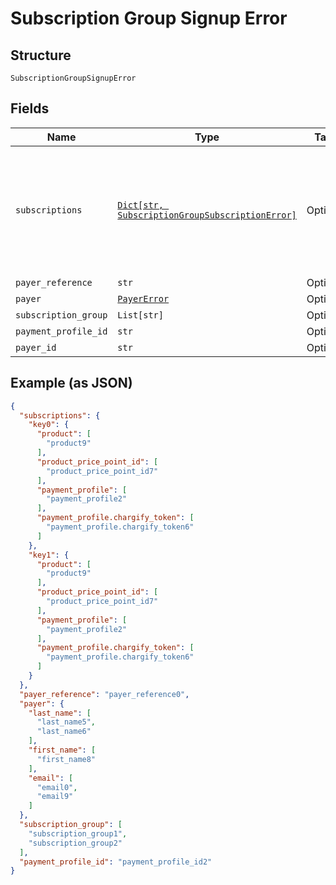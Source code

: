 
# Subscription Group Signup Error

## Structure

`SubscriptionGroupSignupError`

## Fields

| Name | Type | Tags | Description |
|  --- | --- | --- | --- |
| `subscriptions` | [`Dict[str, SubscriptionGroupSubscriptionError]`](../../doc/models/subscription-group-subscription-error.md) | Optional | Object that as key have subscription position in request subscriptions array and as value subscription errors object. |
| `payer_reference` | `str` | Optional | - |
| `payer` | [`PayerError`](../../doc/models/payer-error.md) | Optional | - |
| `subscription_group` | `List[str]` | Optional | - |
| `payment_profile_id` | `str` | Optional | - |
| `payer_id` | `str` | Optional | - |

## Example (as JSON)

```json
{
  "subscriptions": {
    "key0": {
      "product": [
        "product9"
      ],
      "product_price_point_id": [
        "product_price_point_id7"
      ],
      "payment_profile": [
        "payment_profile2"
      ],
      "payment_profile.chargify_token": [
        "payment_profile.chargify_token6"
      ]
    },
    "key1": {
      "product": [
        "product9"
      ],
      "product_price_point_id": [
        "product_price_point_id7"
      ],
      "payment_profile": [
        "payment_profile2"
      ],
      "payment_profile.chargify_token": [
        "payment_profile.chargify_token6"
      ]
    }
  },
  "payer_reference": "payer_reference0",
  "payer": {
    "last_name": [
      "last_name5",
      "last_name6"
    ],
    "first_name": [
      "first_name8"
    ],
    "email": [
      "email0",
      "email9"
    ]
  },
  "subscription_group": [
    "subscription_group1",
    "subscription_group2"
  ],
  "payment_profile_id": "payment_profile_id2"
}
```

